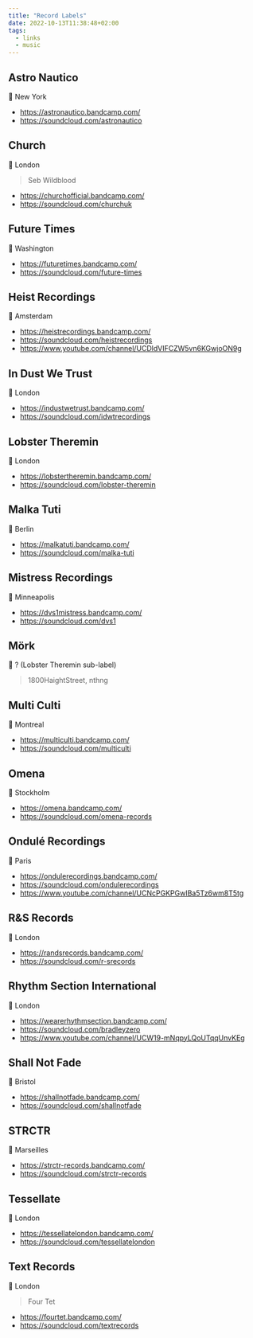 ```yaml
---
title: "Record Labels"
date: 2022-10-13T11:38:48+02:00
tags:
  - links
  - music
---
```


## Astro Nautico

📍 New York

* https://astronautico.bandcamp.com/
* https://soundcloud.com/astronautico

## Church

📍 London

> Seb Wildblood

* https://churchofficial.bandcamp.com/
* https://soundcloud.com/churchuk

## Future Times

📍 Washington

* https://futuretimes.bandcamp.com/
* https://soundcloud.com/future-times

## Heist Recordings

📍 Amsterdam

* https://heistrecordings.bandcamp.com/
* https://soundcloud.com/heistrecordings
* https://www.youtube.com/channel/UCDldVIFCZW5vn6KGwjoON9g

## In Dust We Trust

📍 London

* https://industwetrust.bandcamp.com/
* https://soundcloud.com/idwtrecordings

## Lobster Theremin

📍 London 

* https://lobstertheremin.bandcamp.com/
* https://soundcloud.com/lobster-theremin

## Malka Tuti

📍 Berlin

* https://malkatuti.bandcamp.com/
* https://soundcloud.com/malka-tuti

## Mistress Recordings

📍 Minneapolis

* https://dvs1mistress.bandcamp.com/
* https://soundcloud.com/dvs1

## Mörk

📍 ? (Lobster Theremin sub-label)

> 1800HaightStreet, nthng

## Multi Culti

📍 Montreal

* https://multiculti.bandcamp.com/
* https://soundcloud.com/multiculti

## Omena

📍 Stockholm

* https://omena.bandcamp.com/
* https://soundcloud.com/omena-records

## Ondulé Recordings

📍 Paris

* https://ondulerecordings.bandcamp.com/
* https://soundcloud.com/ondulerecordings
* https://www.youtube.com/channel/UCNcPGKPGwIBa5Tz6wm8T5tg

## R&S Records

📍 London

* https://randsrecords.bandcamp.com/
* https://soundcloud.com/r-srecords

## Rhythm Section International

📍 London

* https://wearerhythmsection.bandcamp.com/
* https://soundcloud.com/bradleyzero
* https://www.youtube.com/channel/UCW19-mNqpyLQoUTqqUnvKEg

## Shall Not Fade

📍 Bristol

* https://shallnotfade.bandcamp.com/
* https://soundcloud.com/shallnotfade

## STRCTR

📍 Marseilles

* https://strctr-records.bandcamp.com/
* https://soundcloud.com/strctr-records

## Tessellate

📍 London

* https://tessellatelondon.bandcamp.com/
* https://soundcloud.com/tessellatelondon

## Text Records

📍 London

> Four Tet

* https://fourtet.bandcamp.com/
* https://soundcloud.com/textrecords
